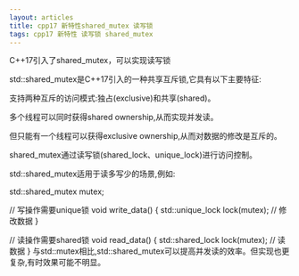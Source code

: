 ```yaml
---
layout: articles
title: cpp17 新特性shared_mutex 读写锁
tags: cpp17 新特性 读写锁 shared_mutex
---
```



C++17引入了shared_mutex，可以实现读写锁

std::shared_mutex是C++17引入的一种共享互斥锁,它具有以下主要特征:

支持两种互斥的访问模式:独占(exclusive)和共享(shared)。

多个线程可以同时获得shared ownership,从而实现并发读。

但只能有一个线程可以获得exclusive ownership,从而对数据的修改是互斥的。

shared_mutex通过读写锁(shared_lock、unique_lock)进行访问控制。

std::shared_mutex适用于读多写少的场景,例如:

std::shared_mutex mutex;

// 写操作需要unique锁
void write_data() {
  std::unique_lock lock(mutex);
  // 修改数据
}

// 读操作需要shared锁
void read_data() {
  std::shared_lock lock(mutex);
  // 读数据
}
与std::mutex相比,std::shared_mutex可以提高并发读的效率。但实现也更复杂,有时效果可能不明显。